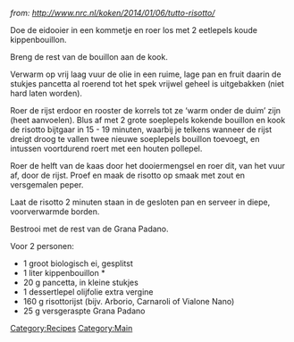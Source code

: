 *from: <http://www.nrc.nl/koken/2014/01/06/tutto-risotto/>*

Doe de eidooier in een kommetje en roer los met 2 eetlepels koude
kippenbouillon.

Breng de rest van de bouillon aan de kook.

Verwarm op vrij laag vuur de olie in een ruime, lage pan en fruit daarin
de stukjes pancetta al roerend tot het spek vrijwel geheel is
uitgebakken (niet hard laten worden).

Roer de rijst erdoor en rooster de korrels tot ze ‘warm onder de duim’
zijn (heet aanvoelen). Blus af met 2 grote soeplepels kokende bouillon
en kook de risotto bijtgaar in 15 - 19 minuten, waarbij je telkens
wanneer de rijst dreigt droog te vallen twee nieuwe soeplepels bouillon
toevoegt, en intussen voortdurend roert met een houten pollepel.

Roer de helft van de kaas door het dooiermengsel en roer dit, van het
vuur af, door de rijst. Proef en maak de risotto op smaak met zout en
versgemalen peper.

Laat de risotto 2 minuten staan in de gesloten pan en serveer in diepe,
voorverwarmde borden.

Bestrooi met de rest van de Grana Padano.

Voor 2 personen:

-   1 groot biologisch ei, gesplitst
-   1 liter kippenbouillon \*
-   20 g pancetta, in kleine stukjes
-   1 dessertlepel olijfolie extra vergine
-   160 g risottorijst (bijv. Arborio, Carnaroli of Vialone Nano)
-   25 g versgeraspte Grana Padano

<Category:Recipes> <Category:Main>

